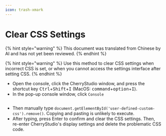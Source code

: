 ```yaml
---
icon: trash-xmark
---
```

# Clear CSS Settings


{% hint style="warning" %}
This document was translated from Chinese by AI and has not yet been reviewed.
{% endhint %}




{% hint style="warning" %}
Use this method to clear CSS settings when incorrect CSS is set, or when you cannot access the settings interface after setting CSS.
{% endhint %}

*   Open the console, click the CherryStudio window, and press the shortcut key <kbd>Ctrl</kbd>+<kbd>Shift</kbd>+<kbd>I</kbd> (MacOS: <kbd>command</kbd>+<kbd>option</kbd>+<kbd>I</kbd>).
*   In the pop-up console window, click `Console`

<figure><img src="../../.gitbook/assets/image (126).png" alt=""><figcaption></figcaption></figure>

*   Then manually type `document.getElementById('user-defined-custom-css').remove()`. Copying and pasting is unlikely to execute.
*   After typing, press Enter to confirm and clear the CSS settings. Then, re-enter CherryStudio's display settings and delete the problematic CSS code.